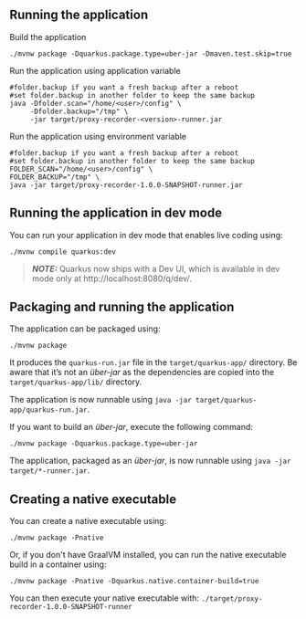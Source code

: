 ## Running the application 

Build the application 
```shell script
./mvnw package -Dquarkus.package.type=uber-jar -Dmaven.test.skip=true
```

Run the application using application variable
```shell script
#folder.backup if you want a fresh backup after a reboot
#set folder.backup in another folder to keep the same backup
java -Dfolder.scan="/home/<user>/config" \
     -Dfolder.backup="/tmp" \
     -jar target/proxy-recorder-<version>-runner.jar
```

Run the application using environment variable
```shell script
#folder.backup if you want a fresh backup after a reboot
#set folder.backup in another folder to keep the same backup
FOLDER_SCAN="/home/<user>/config" \
FOLDER_BACKUP="/tmp" \
java -jar target/proxy-recorder-1.0.0-SNAPSHOT-runner.jar
```


## Running the application in dev mode

You can run your application in dev mode that enables live coding using:
```shell script
./mvnw compile quarkus:dev
```

> **_NOTE:_**  Quarkus now ships with a Dev UI, which is available in dev mode only at http://localhost:8080/q/dev/.

## Packaging and running the application

The application can be packaged using:
```shell script
./mvnw package
```
It produces the `quarkus-run.jar` file in the `target/quarkus-app/` directory.
Be aware that it’s not an _über-jar_ as the dependencies are copied into the `target/quarkus-app/lib/` directory.

The application is now runnable using `java -jar target/quarkus-app/quarkus-run.jar`.

If you want to build an _über-jar_, execute the following command:
```shell script
./mvnw package -Dquarkus.package.type=uber-jar
```

The application, packaged as an _über-jar_, is now runnable using `java -jar target/*-runner.jar`.

## Creating a native executable

You can create a native executable using: 
```shell script
./mvnw package -Pnative
```

Or, if you don't have GraalVM installed, you can run the native executable build in a container using: 
```shell script
./mvnw package -Pnative -Dquarkus.native.container-build=true
```

You can then execute your native executable with: `./target/proxy-recorder-1.0.0-SNAPSHOT-runner`